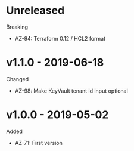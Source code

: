 # Unreleased

Breaking

  * AZ-94: Terraform 0.12 / HCL2 format

# v1.1.0 - 2019-06-18

Changed
  * AZ-98: Make KeyVault tenant id input optional

# v1.0.0 - 2019-05-02

Added
  * AZ-71: First version

